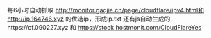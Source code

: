 每6小时自动抓取
http://monitor.gacjie.cn/page/cloudflare/ipv4.html和
http://ip.164746.xyz
的优选ip，形成ip.txt 
还有js自动生成的https://cf.090227.xyz 和
https://stock.hostmonit.com/CloudFlareYes
